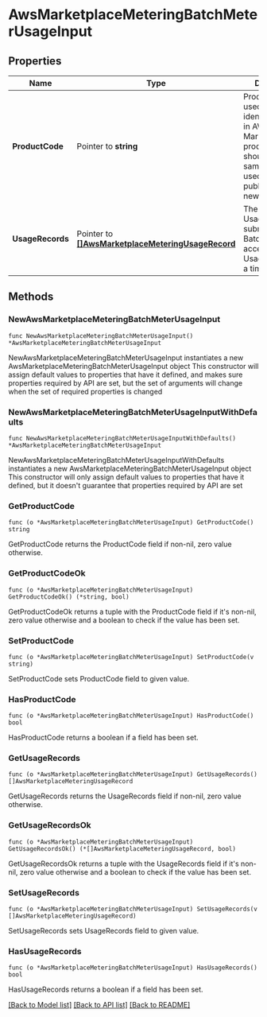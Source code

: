 # AwsMarketplaceMeteringBatchMeterUsageInput

## Properties

Name | Type | Description | Notes
------------ | ------------- | ------------- | -------------
**ProductCode** | Pointer to **string** | Product code is used to uniquely identify a product in AWS Marketplace. The product code should be the same as the one used during the publishing of a new product. | [optional] 
**UsageRecords** | Pointer to [**[]AwsMarketplaceMeteringUsageRecord**](AwsMarketplaceMeteringUsageRecord.md) | The set of UsageRecords to submit. BatchMeterUsage accepts up to 25 UsageRecords at a time. | [optional] 

## Methods

### NewAwsMarketplaceMeteringBatchMeterUsageInput

`func NewAwsMarketplaceMeteringBatchMeterUsageInput() *AwsMarketplaceMeteringBatchMeterUsageInput`

NewAwsMarketplaceMeteringBatchMeterUsageInput instantiates a new AwsMarketplaceMeteringBatchMeterUsageInput object
This constructor will assign default values to properties that have it defined,
and makes sure properties required by API are set, but the set of arguments
will change when the set of required properties is changed

### NewAwsMarketplaceMeteringBatchMeterUsageInputWithDefaults

`func NewAwsMarketplaceMeteringBatchMeterUsageInputWithDefaults() *AwsMarketplaceMeteringBatchMeterUsageInput`

NewAwsMarketplaceMeteringBatchMeterUsageInputWithDefaults instantiates a new AwsMarketplaceMeteringBatchMeterUsageInput object
This constructor will only assign default values to properties that have it defined,
but it doesn't guarantee that properties required by API are set

### GetProductCode

`func (o *AwsMarketplaceMeteringBatchMeterUsageInput) GetProductCode() string`

GetProductCode returns the ProductCode field if non-nil, zero value otherwise.

### GetProductCodeOk

`func (o *AwsMarketplaceMeteringBatchMeterUsageInput) GetProductCodeOk() (*string, bool)`

GetProductCodeOk returns a tuple with the ProductCode field if it's non-nil, zero value otherwise
and a boolean to check if the value has been set.

### SetProductCode

`func (o *AwsMarketplaceMeteringBatchMeterUsageInput) SetProductCode(v string)`

SetProductCode sets ProductCode field to given value.

### HasProductCode

`func (o *AwsMarketplaceMeteringBatchMeterUsageInput) HasProductCode() bool`

HasProductCode returns a boolean if a field has been set.

### GetUsageRecords

`func (o *AwsMarketplaceMeteringBatchMeterUsageInput) GetUsageRecords() []AwsMarketplaceMeteringUsageRecord`

GetUsageRecords returns the UsageRecords field if non-nil, zero value otherwise.

### GetUsageRecordsOk

`func (o *AwsMarketplaceMeteringBatchMeterUsageInput) GetUsageRecordsOk() (*[]AwsMarketplaceMeteringUsageRecord, bool)`

GetUsageRecordsOk returns a tuple with the UsageRecords field if it's non-nil, zero value otherwise
and a boolean to check if the value has been set.

### SetUsageRecords

`func (o *AwsMarketplaceMeteringBatchMeterUsageInput) SetUsageRecords(v []AwsMarketplaceMeteringUsageRecord)`

SetUsageRecords sets UsageRecords field to given value.

### HasUsageRecords

`func (o *AwsMarketplaceMeteringBatchMeterUsageInput) HasUsageRecords() bool`

HasUsageRecords returns a boolean if a field has been set.


[[Back to Model list]](../README.md#documentation-for-models) [[Back to API list]](../README.md#documentation-for-api-endpoints) [[Back to README]](../README.md)


